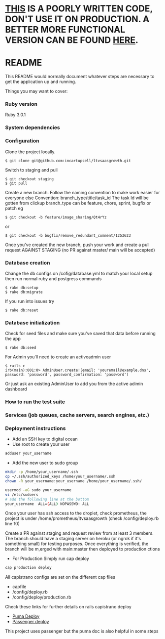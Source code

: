 # [THIS](https://ltvsaasgrowth.com) IS A POORLY WRITTEN CODE, DON'T USE IT ON PRODUCTION. A BETTER MORE FUNCTIONAL VERSION CAN BE FOUND [HERE](https://github.com/BerjisTech/metrics).

# README

This README would normally document whatever steps are necessary to get the
application up and running.

Things you may want to cover:

### Ruby version
Ruby 3.0.1

### System dependencies

### Configuration
Clone the project locally.

``` shell
$ git clone git@github.com:incartupsell/ltvsaasgrowth.git
```

Switch to staging and pull

``` shell
$ git checkout staging
$ git pull
```

Create a new branch. Follow the naming convention to make work easier for everyone else
Convention: branch_type/title/task_id
The task Id will be gotten from clickup
 branch_type can be feature, chore, sprint, bugfix or patch
eg

``` shell
$ git checkout -b feature/image_sharing/Qt4rYz
```
or

``` shell
$ git checkout -b bugfix/remove_redundant_comment/1253623
```

Once you've created the new branch, push your work and create a pull request AGAINST STAGING (no PR against master/ main will be accepted)

### Database creation
Change the db configs on /cofig/database.yml to match your local setup then run normal ruby and postgress commands
``` shell
$ rake db:setup
$ rake db:migrate
```

If you run into issues try

``` shell
$ rake db:reset
```


### Database initialization
Check for seed files and make sure you've saved that data before running the app
``` shell
$ rake db:seed
```

For Admin you'll need to create an activeadmin user

``` shell
$ rails c
irb(main):001:0> AdminUser.create!(email: 'youremail@example.dns', password: 'password', password_confirmation: 'password')
```

Or just ask an existing AdminUser to add you from the active adimin dashboard

### How to run the test suite

### Services (job queues, cache servers, search engines, etc.)

### Deployment instructions

- Add an SSH key to digital ocean
- Use root to create your user
``` bash
adduser your_username
```
- Add the new user to sudo group
``` bash
mkdir -p /home/your_username/.ssh
cp ~/.ssh/authorized_keys /home/your_username/.ssh
chown -R your_username:your_username /home/your_username/.ssh/

usermod -aG sudo your_username
vi /etc/sudoers
# add the following line at the bottom
your_username  ALL=(ALL) NOPASSWD: ALL
```
Once your user has ssh access to the droplet, check prometheus, the project is under /home/prometheus/ltvsaasgrowth (check /config/deploy.rb line 10)

Create a PR against staging and request review from at least 3 members. The branch should have a staging server on heroku (or ngrok if it's something small) for testing purposes.
Once everything is verified, the branch will be m,erged with main:master then deployed to production
ctions


- For Production
Simply run cap deploy

``` ruby
cap production deploy
```

All capistrano configs are set on the different cap files
- capfile
- /config/deploy.rb
- /config/deploy/production.rb

Check these links for further details on rails capistrano deploy

- [Puma Deploy](https://webdevchallenges.com/how-to-deploy-a-rails-6-application-with-capistrano)
- [Passenger deploy](https://gorails.com/deploy/ubuntu/20.04)

This project uses passenger but the puma doc is also helpful in some steps
